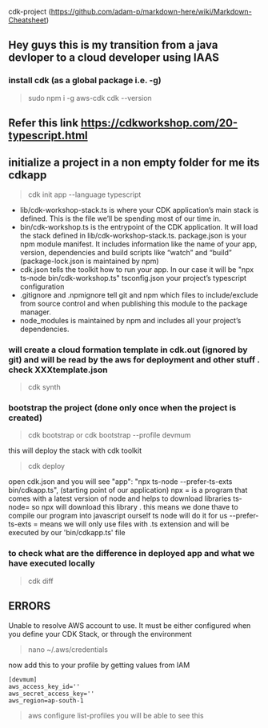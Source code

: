 cdk-project (https://github.com/adam-p/markdown-here/wiki/Markdown-Cheatsheet)
## Hey guys this is my transition from a java devloper to a cloud developer using IAAS 

### install cdk (as a global package i.e. -g)
> sudo npm i -g aws-cdk
> cdk --version

## Refer this link https://cdkworkshop.com/20-typescript.html

## initialize a project in a non empty folder for me its cdkapp
> cdk init app --language typescript

* lib/cdk-workshop-stack.ts is where your CDK application’s main stack is defined. This is the file we’ll be spending most of our time in.
* bin/cdk-workshop.ts is the entrypoint of the CDK application. It will load the stack defined in lib/cdk-workshop-stack.ts.
package.json is your npm module manifest. It includes information like the name of your app, version, dependencies and build scripts like “watch” and “build” (package-lock.json is maintained by npm)
* cdk.json tells the toolkit how to run your app. In our case it will be "npx ts-node bin/cdk-workshop.ts"
tsconfig.json your project’s typescript configuration
* .gitignore and .npmignore tell git and npm which files to include/exclude from source control and when publishing this module to the package manager.
* node_modules is maintained by npm and includes all your project’s dependencies.

### will create a cloud formation template in cdk.out (ignored by git) and will be read by the aws for deployment and other stuff . check XXXtemplate.json

> cdk synth

### bootstrap the project (done only once when the project is created)

> cdk bootstrap
or 
> cdk bootstrap --profile devmum

this will deploy the stack with cdk toolkit
> cdk deploy


open cdk.json and you will see
"app": "npx ts-node --prefer-ts-exts bin/cdkapp.ts",   (starting point of our application)
npx = is a program that comes with a latest version of node and helps to download libraries
ts-node= so npx will download this library . this means we done thave to compile our program into javascript ourself ts node will do it for us
--prefer-ts-exts = means we will only use files with .ts extension
and will be executed by our 'bin/cdkapp.ts' file

### to check what are the difference in deployed app and what we have executed locally
> cdk diff
























## ERRORS
Unable to resolve AWS account to use. It must be either configured when you define your CDK Stack, or through the environment

> nano ~/.aws/credentials
 
 now add this to your profile by getting values from IAM 
``` 
[devmum]
aws_access_key_id=''
aws_secret_access_key=''
aws_region=ap-south-1
```

> aws configure list-profiles
you will be able to see this